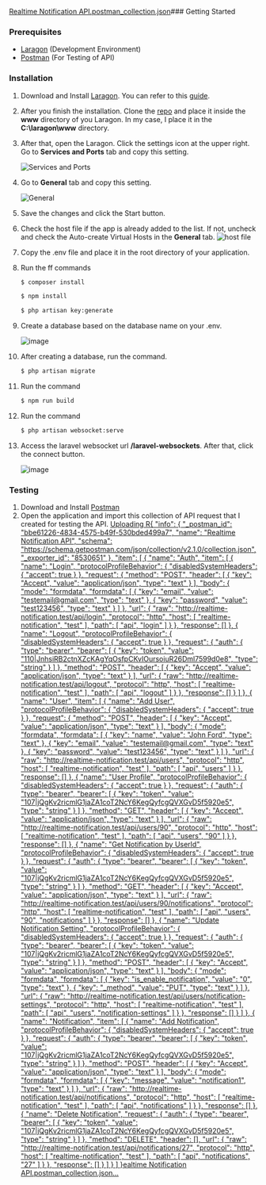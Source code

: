 [Realtime Notification API.postman_collection.json](https://github.com/LBonsai/realtime-notifications/files/13451486/Realtime.Notification.API.postman_collection.json)### Getting Started

### Prerequisites
* [Laragon](https://laragon.org/download/) (Development Environment)
* [Postman](https://www.postman.com/downloads/) (For Testing of API)

### Installation

1. Download and Install [Laragon](https://laragon.org/download/). You can refer to this [guide](https://laragon.org/docs/install.html).
2. After you finish the installation. Clone the [repo](https://github.com/LBonsai/realtime-notifications.git) and place it inside the **www** directory of you Laragon. In my case, I place it in the **C:\laragon\www** directory.
3. After that, open the Laragon. Click the settings icon at the upper right. Go to **Services and Ports** tab and copy this setting.

   ![Services and Ports](https://github.com/LBonsai/realtime-notifications/assets/47714130/22eeb180-80b7-435c-8ae1-5b8d7bc81b73)
6. Go to **General** tab and copy this setting.
   
   ![General](https://github.com/LBonsai/realtime-notifications/assets/47714130/a856f499-08c6-4294-b152-548fe661e79e)
7. Save the changes and click the Start button.
8. Check the host file if the app is already added to the list. If not, uncheck and check the Auto-create Virtual Hosts in the **General** tab.
   ![host file](https://github.com/LBonsai/realtime-notifications/assets/47714130/024cbc91-48ff-464a-9947-f354e6b98cf3)
9. Copy the .env file and place it in the root directory of your application.
10. Run the ff commands
    ```bash
    $ composer install
    ```
    ```bash
    $ npm install
    ```
    ```bash
    $ php artisan key:generate
    ```
10. Create a database based on the database name on your .env.

    ![image](https://github.com/LBonsai/realtime-notifications/assets/47714130/9b80b977-f7fd-4f0a-981b-01725b339398)
11. After creating a database, run the command.
    ```bash
    $ php artisan migrate
    ```
12. Run the command
    ```bash
    $ npm run build
    ```
13. Run the command
    ```bash
    $ php artisan websocket:serve
    ```
14. Access the laravel websocket url **/laravel-websockets**. After that, click the connect button.

    ![image](https://github.com/LBonsai/realtime-notifications/assets/47714130/870d2bcb-8987-4e43-b40a-458a5b175bbd)

### Testing

1. Download and Install [Postman](https://www.postman.com/downloads/)
2. Open the application and import this collection of API request that I created for testing the API.
   [Uploading R{
	"info": {
		"_postman_id": "bbe61226-4834-4575-b49f-530bded499a7",
		"name": "Realtime Notification API",
		"schema": "https://schema.getpostman.com/json/collection/v2.1.0/collection.json",
		"_exporter_id": "8530651"
	},
	"item": [
		{
			"name": "Auth",
			"item": [
				{
					"name": "Login",
					"protocolProfileBehavior": {
						"disabledSystemHeaders": {
							"accept": true
						}
					},
					"request": {
						"method": "POST",
						"header": [
							{
								"key": "Accept",
								"value": "application/json",
								"type": "text"
							}
						],
						"body": {
							"mode": "formdata",
							"formdata": [
								{
									"key": "email",
									"value": "testemail@gmail.com",
									"type": "text"
								},
								{
									"key": "password",
									"value": "test123456",
									"type": "text"
								}
							]
						},
						"url": {
							"raw": "http://realtime-notification.test/api/login",
							"protocol": "http",
							"host": [
								"realtime-notification",
								"test"
							],
							"path": [
								"api",
								"login"
							]
						}
					},
					"response": []
				},
				{
					"name": "Logout",
					"protocolProfileBehavior": {
						"disabledSystemHeaders": {
							"accept": true
						}
					},
					"request": {
						"auth": {
							"type": "bearer",
							"bearer": [
								{
									"key": "token",
									"value": "110|JnhsiRB2ctnXZcKAgYqOsfpCKvIOursoiuR26Dml7599d0e8",
									"type": "string"
								}
							]
						},
						"method": "POST",
						"header": [
							{
								"key": "Accept",
								"value": "application/json",
								"type": "text"
							}
						],
						"url": {
							"raw": "http://realtime-notification.test/api/logout",
							"protocol": "http",
							"host": [
								"realtime-notification",
								"test"
							],
							"path": [
								"api",
								"logout"
							]
						}
					},
					"response": []
				}
			]
		},
		{
			"name": "User",
			"item": [
				{
					"name": "Add User",
					"protocolProfileBehavior": {
						"disabledSystemHeaders": {
							"accept": true
						}
					},
					"request": {
						"method": "POST",
						"header": [
							{
								"key": "Accept",
								"value": "application/json",
								"type": "text"
							}
						],
						"body": {
							"mode": "formdata",
							"formdata": [
								{
									"key": "name",
									"value": "John Ford",
									"type": "text"
								},
								{
									"key": "email",
									"value": "testemail@gmail.com",
									"type": "text"
								},
								{
									"key": "password",
									"value": "test123456",
									"type": "text"
								}
							]
						},
						"url": {
							"raw": "http://realtime-notification.test/api/users",
							"protocol": "http",
							"host": [
								"realtime-notification",
								"test"
							],
							"path": [
								"api",
								"users"
							]
						}
					},
					"response": []
				},
				{
					"name": "User Profile",
					"protocolProfileBehavior": {
						"disabledSystemHeaders": {
							"accept": true
						}
					},
					"request": {
						"auth": {
							"type": "bearer",
							"bearer": [
								{
									"key": "token",
									"value": "107|jQgKv2ricmlG1jaZA1coT2NcY6KegQyfcgQVXGvD5f5920e5",
									"type": "string"
								}
							]
						},
						"method": "GET",
						"header": [
							{
								"key": "Accept",
								"value": "application/json",
								"type": "text"
							}
						],
						"url": {
							"raw": "http://realtime-notification.test/api/users/90",
							"protocol": "http",
							"host": [
								"realtime-notification",
								"test"
							],
							"path": [
								"api",
								"users",
								"90"
							]
						}
					},
					"response": []
				},
				{
					"name": "Get Notification by UserId",
					"protocolProfileBehavior": {
						"disabledSystemHeaders": {
							"accept": true
						}
					},
					"request": {
						"auth": {
							"type": "bearer",
							"bearer": [
								{
									"key": "token",
									"value": "107|jQgKv2ricmlG1jaZA1coT2NcY6KegQyfcgQVXGvD5f5920e5",
									"type": "string"
								}
							]
						},
						"method": "GET",
						"header": [
							{
								"key": "Accept",
								"value": "application/json",
								"type": "text"
							}
						],
						"url": {
							"raw": "http://realtime-notification.test/api/users/90/notifications",
							"protocol": "http",
							"host": [
								"realtime-notification",
								"test"
							],
							"path": [
								"api",
								"users",
								"90",
								"notifications"
							]
						}
					},
					"response": []
				},
				{
					"name": "Update Notification Setting",
					"protocolProfileBehavior": {
						"disabledSystemHeaders": {
							"accept": true
						}
					},
					"request": {
						"auth": {
							"type": "bearer",
							"bearer": [
								{
									"key": "token",
									"value": "107|jQgKv2ricmlG1jaZA1coT2NcY6KegQyfcgQVXGvD5f5920e5",
									"type": "string"
								}
							]
						},
						"method": "POST",
						"header": [
							{
								"key": "Accept",
								"value": "application/json",
								"type": "text"
							}
						],
						"body": {
							"mode": "formdata",
							"formdata": [
								{
									"key": "is_enable_notification",
									"value": "0",
									"type": "text"
								},
								{
									"key": "_method",
									"value": "PUT",
									"type": "text"
								}
							]
						},
						"url": {
							"raw": "http://realtime-notification.test/api/users/notification-settings",
							"protocol": "http",
							"host": [
								"realtime-notification",
								"test"
							],
							"path": [
								"api",
								"users",
								"notification-settings"
							]
						}
					},
					"response": []
				}
			]
		},
		{
			"name": "Notification",
			"item": [
				{
					"name": "Add Notification",
					"protocolProfileBehavior": {
						"disabledSystemHeaders": {
							"accept": true
						}
					},
					"request": {
						"auth": {
							"type": "bearer",
							"bearer": [
								{
									"key": "token",
									"value": "107|jQgKv2ricmlG1jaZA1coT2NcY6KegQyfcgQVXGvD5f5920e5",
									"type": "string"
								}
							]
						},
						"method": "POST",
						"header": [
							{
								"key": "Accept",
								"value": "application/json",
								"type": "text"
							}
						],
						"body": {
							"mode": "formdata",
							"formdata": [
								{
									"key": "message",
									"value": "notification1",
									"type": "text"
								}
							]
						},
						"url": {
							"raw": "http://realtime-notification.test/api/notifications",
							"protocol": "http",
							"host": [
								"realtime-notification",
								"test"
							],
							"path": [
								"api",
								"notifications"
							]
						}
					},
					"response": []
				},
				{
					"name": "Delete Notification",
					"request": {
						"auth": {
							"type": "bearer",
							"bearer": [
								{
									"key": "token",
									"value": "107|jQgKv2ricmlG1jaZA1coT2NcY6KegQyfcgQVXGvD5f5920e5",
									"type": "string"
								}
							]
						},
						"method": "DELETE",
						"header": [],
						"url": {
							"raw": "http://realtime-notification.test/api/notifications/27",
							"protocol": "http",
							"host": [
								"realtime-notification",
								"test"
							],
							"path": [
								"api",
								"notifications",
								"27"
							]
						}
					},
					"response": []
				}
			]
		}
	]
}ealtime Notification API.postman_collection.json…]()





